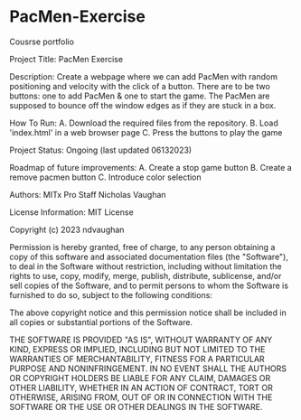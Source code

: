 # PacMen-Exercise
Cousrse portfolio

Project Title: 
PacMen Exercise

Description: 
Create a webpage where we can add PacMen with random positioning and velocity with the click of a button. There are to be two buttons: one to add PacMen & one to start the game. The PacMen are supposed to bounce off the window edges as if they are stuck in a box.

How To Run: 
A. Download the required files from the repository.
B. Load 'index.html' in a web browser page
C. Press the buttons to play the game

Project Status:
Ongoing (last updated 06132023)

Roadmap of future improvements:
A. Create a stop game button
B. Create a remove pacmen button
C. Introduce color selection

Authors:
MITx Pro Staff
Nicholas Vaughan

License Information:
MIT License

Copyright (c) 2023 ndvaughan

Permission is hereby granted, free of charge, to any person obtaining a copy
of this software and associated documentation files (the "Software"), to deal
in the Software without restriction, including without limitation the rights
to use, copy, modify, merge, publish, distribute, sublicense, and/or sell
copies of the Software, and to permit persons to whom the Software is
furnished to do so, subject to the following conditions:

The above copyright notice and this permission notice shall be included in all
copies or substantial portions of the Software.

THE SOFTWARE IS PROVIDED "AS IS", WITHOUT WARRANTY OF ANY KIND, EXPRESS OR
IMPLIED, INCLUDING BUT NOT LIMITED TO THE WARRANTIES OF MERCHANTABILITY,
FITNESS FOR A PARTICULAR PURPOSE AND NONINFRINGEMENT. IN NO EVENT SHALL THE
AUTHORS OR COPYRIGHT HOLDERS BE LIABLE FOR ANY CLAIM, DAMAGES OR OTHER
LIABILITY, WHETHER IN AN ACTION OF CONTRACT, TORT OR OTHERWISE, ARISING FROM,
OUT OF OR IN CONNECTION WITH THE SOFTWARE OR THE USE OR OTHER DEALINGS IN THE
SOFTWARE.
